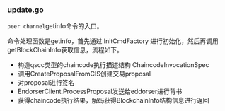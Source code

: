 ### update.go

`peer channel`getinfo命令的入口。

命令处理函数是getinfo，首先通过 InitCmdFactory 进行初始化，然后再调用getBlockChainInfo获取信息，流程如下。

* 构造qscc类型的chaincode执行描述结构 ChaincodeInvocationSpec
* 调用CreateProposalFromCIS创建交易proposal
* 对proposal进行签名
* EndorserClient.ProcessProposal发送给eddorser进行背书
* 获得chaincode执行结果，解码获得BlockchainInfo结构信息进行返回



